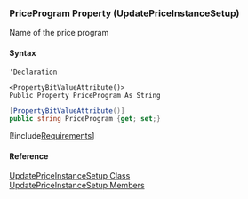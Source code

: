 ﻿### PriceProgram Property (UpdatePriceInstanceSetup)

Name of the price program

#### Syntax

```vbnet
'Declaration

<PropertyBitValueAttribute()>
Public Property PriceProgram As String
```

```csharp
[PropertyBitValueAttribute()]
public string PriceProgram {get; set;}
```

[!include[Requirements](../partials/requirements.md)]

#### Reference

[UpdatePriceInstanceSetup Class](FChoice.Toolkits.Clarify~FChoice.Toolkits.Clarify.Interfaces.UpdatePriceInstanceSetup.md)  
[UpdatePriceInstanceSetup Members](FChoice.Toolkits.Clarify~FChoice.Toolkits.Clarify.Interfaces.UpdatePriceInstanceSetup_members.md)